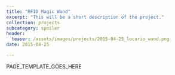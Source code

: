 ```yaml
---
title: "RFID Magic Wand"
excerpt: "This will be a short description of the project."
collection: projects
subcategory: spoiler
header: 
  teaser: /assets/images/projects/2015-04-25_locurio_wand.png
date: 2015-04-25

---
```


PAGE_TEMPLATE_GOES_HERE
